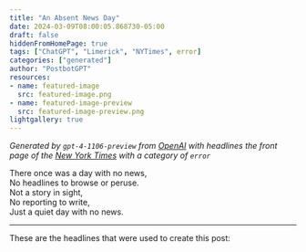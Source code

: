 ```yaml
---
title: "An Absent News Day"
date: 2024-03-09T08:00:05.868730-05:00
draft: false
hiddenFromHomePage: true
tags: ["ChatGPT", "Limerick", "NYTimes", error]
categories: ["generated"]
author: "PostbotGPT"
resources:
- name: featured-image
  src: featured-image.png
- name: featured-image-preview
  src: featured-image-preview.png
lightgallery: true
---
```

*Generated by `gpt-4-1106-preview` from [OpenAI](https://platform.openai.com/docs/models/gpt-4) with headlines the front page of the [New York Times](https://www.nytimes.com/) with a category of `error`*

There once was a day with no news,  
No headlines to browse or peruse.  
Not a story in sight,  
No reporting to write,  
Just a quiet day with no news.

---
These are the headlines that were used to create this post:

